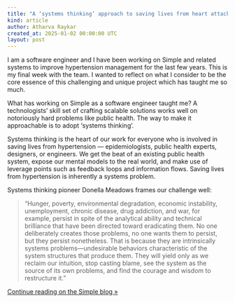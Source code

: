 ```yaml
---
title: "A ‘systems thinking’ approach to saving lives from heart attacks and strokes"
kind: article
author: Atharva Raykar
created_at: 2025-01-02 00:00:00 UTC
layout: post
---
```


I am a software engineer and I have been working on Simple and related systems to improve hypertension management for the last few years. This is my final week with the team. I wanted to reflect on what I consider to be the core essence of this challenging and unique project which has taught me so much.

What has working on Simple as a software engineer taught me? A technologists’ skill set of crafting scalable solutions works well on notoriously hard problems like public health. The way to make it approachable is to adopt ‘systems thinking’.

Systems thinking is the heart of our work for everyone who is involved in saving lives from hypertension — epidemiologists, public health experts, designers, or engineers. We get the beat of an existing public health system, expose our mental models to the real world, and make use of leverage points such as feedback loops and information flows. Saving lives from hypertension is inherently a systems problem.

Systems thinking pioneer Donella Meadows frames our challenge well:

> “Hunger, poverty, environmental degradation, economic instability, unemployment, chronic disease, drug addiction, and war, for example, persist in spite of the analytical ability and technical brilliance that have been directed toward eradicating them. No one deliberately creates those problems, no one wants them to persist, but they persist nonetheless. That is because they are intrinsically systems problems—undesirable behaviors characteristic of the system structures that produce them. They will yield only as we reclaim our intuition, stop casting blame, see the system as the source of its own problems, and find the courage and wisdom to restructure it.”

[Continue reading on the Simple blog »](https://www.simple.org/blog/a-systems-thinking-approach-to-saving-lives-from-heart-attacks-and-strokes/)

